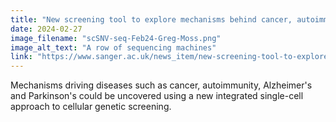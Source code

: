 ```yaml
---
title: "New screening tool to explore mechanisms behind cancer, autoimmunity and neurodegeneration"
date: 2024-02-27
image_filename: "scSNV-seq-Feb24-Greg-Moss.png"
image_alt_text: "A row of sequencing machines"
link: "https://www.sanger.ac.uk/news_item/new-screening-tool-to-explore-mechanisms-behind-cancer-autoimmunity-and-neurodegeneration/"
---
```

Mechanisms driving diseases such as cancer, autoimmunity, Alzheimer's and Parkinson's could be uncovered using a new integrated single-cell approach to cellular genetic screening.
